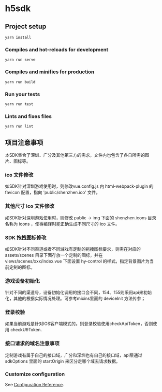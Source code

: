 # h5sdk

## Project setup
```
yarn install
```

### Compiles and hot-reloads for development
```
yarn run serve
```

### Compiles and minifies for production
```
yarn run build
```

### Run your tests
```
yarn run test
```

### Lints and fixes files
```
yarn run lint
```

## 项目注意事项
本SDK集合了深圳、广分及其他第三方的需求，文件内也包含了各自所需的图片、图标等。

### ico 文件修改
如SDK针对深圳游戏使用时，则修改vue.config.js 内 html-webpack-plugin 的 favicon 配置，指向 'public/shenzhen.ico' 文件。

### 其他尺寸 ico 文件修改
如SDK针对深圳游戏使用时，则修改 public -> img 下面的 shenzhen.icons 目录名称为 icons ，使得编译时能正确生成不同尺寸的 ico 文件。

### SDK 拖拽图标修改
如SDK针对不同渠道或者不同游戏有定制的拖拽图标要求，则需在对应的 assets/scenes 目录下面存放一个定制的图标，并在 views/scenes/xxx/Index.vue 下面设置 hy-control 的样式，指定背景图片为当前定制的图标。

### 游戏设备初始化
针对不同的渠道号，设备初始化调用的接口会不同，154、155则采用api来初始化，其他的根据实际情况处理。可参考mixins里面的 deviceInit 方法传参；

### 登录校验
如果当前游戏是针对IOS客户端模式的，则登录校验使用checkApiToken，否则使用 checkU9Token.

### 接口请求的域名注意事项
定制游戏有属于自己的接口域，广分和深圳也有自己的接口域，api层通过 sdkOptions 里面的 startOrigin 来区分走哪个域去请求数据。

### Customize configuration
See [Configuration Reference](https://cli.vuejs.org/config/).
